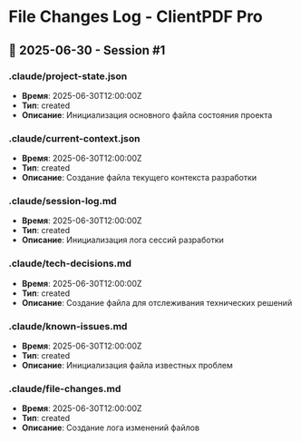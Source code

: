 # File Changes Log - ClientPDF Pro

## 📅 2025-06-30 - Session #1

### .claude/project-state.json
- **Время**: 2025-06-30T12:00:00Z
- **Тип**: created
- **Описание**: Инициализация основного файла состояния проекта

### .claude/current-context.json
- **Время**: 2025-06-30T12:00:00Z
- **Тип**: created
- **Описание**: Создание файла текущего контекста разработки

### .claude/session-log.md
- **Время**: 2025-06-30T12:00:00Z
- **Тип**: created
- **Описание**: Инициализация лога сессий разработки

### .claude/tech-decisions.md
- **Время**: 2025-06-30T12:00:00Z
- **Тип**: created
- **Описание**: Создание файла для отслеживания технических решений

### .claude/known-issues.md
- **Время**: 2025-06-30T12:00:00Z
- **Тип**: created
- **Описание**: Инициализация файла известных проблем

### .claude/file-changes.md
- **Время**: 2025-06-30T12:00:00Z
- **Тип**: created
- **Описание**: Создание лога изменений файлов
